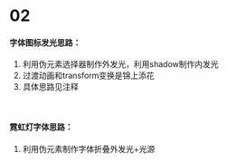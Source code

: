 # 02
#### 字体图标发光思路：
1. 利用伪元素选择器制作外发光，利用shadow制作内发光
2. 过渡动画和transform变换是锦上添花
3. 具体思路见注释
 <br/>

#### 霓虹灯字体思路：
1. 利用伪元素制作字体折叠外发光+光源
